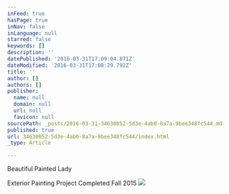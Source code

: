 ```yaml
---
inFeed: true
hasPage: true
inNav: false
inLanguage: null
starred: false
keywords: []
description: ''
datePublished: '2016-03-31T17:09:04.871Z'
dateModified: '2016-03-31T17:08:29.792Z'
title: ''
author: []
authors: []
publisher:
  name: null
  domain: null
  url: null
  favicon: null
sourcePath: _posts/2016-03-31-34630052-5d3e-4ab0-8a7a-9bee348fc544.md
published: true
url: 34630052-5d3e-4ab0-8a7a-9bee348fc544/index.html
_type: Article

---
```

Beautiful Painted Lady 

Exterior Painting Project Completed Fall 2015 ![](https://the-grid-user-content.s3-us-west-2.amazonaws.com/ec9e69e4-9d9b-4c5a-920a-016c65b8c767.jpg)